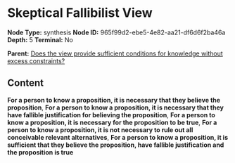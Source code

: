 # Skeptical Fallibilist View

**Node Type:** synthesis
**Node ID:** 965f99d2-ebe5-4e82-aa21-df6d6f2ba46a
**Depth:** 5
**Terminal:** No

**Parent:** [Does the view provide sufficient conditions for knowledge without excess constraints?](does-the-view-provide-sufficient-conditions-for-knowledge-without-excess-constraints-antithesis-9b033895-accb-4ef1-98a7-a9719e8f55a9.md)

## Content

**For a person to know a proposition, it is necessary that they believe the proposition**, **For a person to know a proposition, it is necessary that they have fallible justification for believing the proposition**, **For a person to know a proposition, it is necessary for the proposition to be true**, **For a person to know a proposition, it is not necessary to rule out all conceivable relevant alternatives**, **For a person to know a proposition, it is sufficient that they believe the proposition, have fallible justification and the proposition is true**
